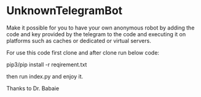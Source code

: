 # UnknownTelegramBot
Make it possible for you to have your own anonymous robot by adding the code and key provided by the telegram
to the code and executing it on platforms such as caches or dedicated or virtual servers. 

For use this code first clone and after clone run below code:

pip3/pip install -r reqirement.txt

then run index.py and enjoy it.

Thanks to Dr. Babaie
